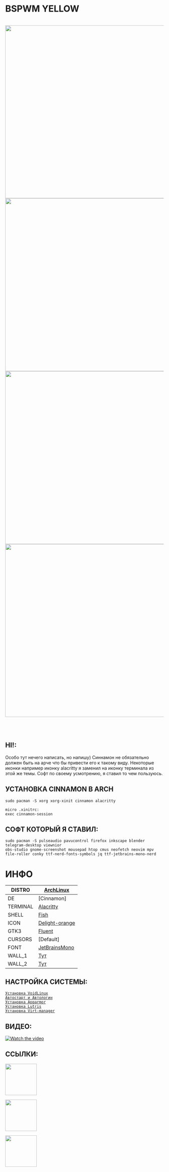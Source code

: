 # BSPWM YELLOW  
<br />
  
<div align="center">
<img src="https://sun9-55.userapi.com/impg/qT7syXJT9b7T_MeXUeWDs5MhWqE-_br_zupz6Q/DR0Tms8JsxY.jpg?size=1280x720&quality=95&sign=3d4a3aeafe80036377a1e68202d50e87&type=album" width="550">

<img src="https://sun9-11.userapi.com/impg/VhgOa6r1UnoYjGu7OPSJcR3BCYNltu-5QvzjZA/-VjRc4VSxWE.jpg?size=1280x720&quality=95&sign=6917a93d11e14b5b3a60bf4011bff3ab&type=album" width="550">

<br />

<img src="https://sun9-71.userapi.com/impg/qC4kar9qtpUL_KhGOqq1eHVCOA9sskWF6VnDrA/Eb_-fsy678c.jpg?size=1280x720&quality=95&sign=5d05578d29aaac1016179cc494f82801&type=album" width="550">

<img src="https://sun9-79.userapi.com/impg/5TM1jaFn30dryGgz7qPGO1IgxShU5TuI7Nn7QA/DJUrWf7WJfI.jpg?size=1280x720&quality=95&sign=1ecc8e872060f8ad95efcf285bd673ee&type=album" width="550">

</div>  

<br /><br />

## HI!:

Особо тут нечего написать, но напишу) Синнамон не обязательно должен быть на арче что бы привести его к такому виду. Некоторые иконки например иконку alacritty я заменил на иконку терминала из этой же темы. Софт по своему усмотрению, я ставил то чем пользуюсь.

## УСТАНОВКА CINNAMON В ARCH
```
sudo pacman -S xorg xorg-xinit cinnamon alacritty

micro .xinitrc:
exec cinnamon-session
```

## СОФТ КОТОРЫЙ Я СТАВИЛ:
  
```
sudo pacman -S pulseaudio pavucontrol firefox inkscape blender telegram-desktop viewnior
obs-studio gnome-screenshot mousepad htop cmus neofetch neovim mpv file-roller conky ttf-nerd-fonts-symbols jq ttf-jetbrains-mono-nerd
```

# ИНФО

|DISTRO|[ArchLinux](https://archlinux.org/)|
| ------ | ------ |
|DE|[Cinnamon]|
|TERMINAL|[Alacritty](https://github.com/alacritty/alacritty)|
|SHELL|[Fish](https://fishshell.com/)|
|ICON|[Delight-orange](https://www.pling.com/p/1532276)|
|GTK3|[Fluent](https://www.pling.com/p/1477941)|
|CURSORS|[Default]|
|FONT|[JetBrainsMono](https://www.jetbrains.com/lp/mono/)|
|WALL_1|[Тут](https://sun9-19.userapi.com/impg/RiD27AHPDjvNPS8eDbvRv-LIV9ORs1XJsTRioQ/rav2f2dcO-Y.jpg?size=1920x1200&quality=95&sign=4f8afceadbc33df0489ee36fc7236a9f&type=album)|
|WALL_2|[Тут](https://sun9-4.userapi.com/impg/lASBHR6a5h4xoMReZbUeOKLrRPtDagmFFYitFA/DscpJ9HDQYA.jpg?size=2560x1440&quality=95&sign=ba04e06fd5fd95d2157927304f0bc43a&type=album)|  

## НАСТРОЙКА СИСТЕМЫ:
  
[```Установка VoidLinux```](https://gitlab.com/prolinux410/owl_dots/-/wikis/VoidLinux-uefi-install)  
[```Автостарт и Автологин```](https://gitlab.com/prolinux410/owl_dots/-/wikis/Autostart_wm)  
[```Установка Apparmor```](https://gitlab.com/prolinux410/owl_dots/-/wikis/Apparmor)  
[```Установка Lutris```](https://gitlab.com/prolinux410/owl_dots/-/wikis/Lutris)  
[```Установка Virt-manager```](https://gitlab.com/prolinux410/owl_dots/-/wikis/Virt-Manager)  

## ВИДЕО:  
[![Watch the video](https://sun9-79.userapi.com/impg/9AV5Q_pxich9fQ_eqDYRR-K7kXm9LI_atnHIQQ/D_pjZLwoCco.jpg?size=450x253&quality=95&sign=ccb0650fde4c9e7aa118a061c38d2e52&type=album)](https://www.youtube.com/watch?v=jki9kh2WKaE&t=89s)  

## ССЫЛКИ:  
[<img src="https://sun9-23.userapi.com/impg/yIOnzT-OoKTRK5Y9TO0nxakCl3FnrfskMpvNhg/mgW49nlI9Qg.jpg?size=212x68&quality=95&sign=cfa966ddb53790d2cd2e68ef67d491c9&type=album" width="100">](https://www.youtube.com/@prolinux2753)

[<img src="https://sun9-53.userapi.com/impg/nwOE1vllWViBmeXHTUuER4HHJefjtvq48FD9JA/6EBqt6Vahuw.jpg?size=212x68&quality=95&sign=ef6843485ba13c583a6772e516ba7b65&type=album" width="100">](https://t.me/prolinux_tg)

[<img src="https://sun9-25.userapi.com/impg/8qdqi7ClY3p08NdNdwxtSAshdjDIu4m2p0kziQ/o_A_uhq_7hc.jpg?size=212x68&quality=95&sign=6ebc303e1c23457ee8b7db6723530ee5&type=album" width="100">](https://unsplash.com/@owl410/collections)


